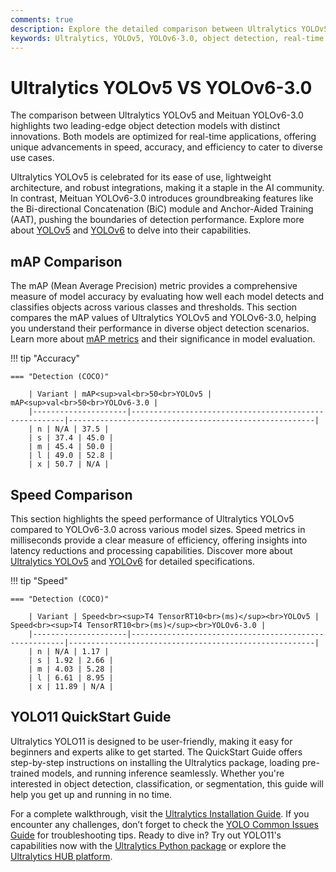 ```yaml
---
comments: true
description: Explore the detailed comparison between Ultralytics YOLOv5 and YOLOv6-3.0, highlighting their advancements in object detection, real-time AI performance, and edge AI applications. Discover the strengths of each model in computer vision tasks and their suitability for diverse use cases.
keywords: Ultralytics, YOLOv5, YOLOv6-3.0, object detection, real-time AI, edge AI, computer vision, model comparison
---
```


# Ultralytics YOLOv5 VS YOLOv6-3.0

The comparison between Ultralytics YOLOv5 and Meituan YOLOv6-3.0 highlights two leading-edge object detection models with distinct innovations. Both models are optimized for real-time applications, offering unique advancements in speed, accuracy, and efficiency to cater to diverse use cases.

Ultralytics YOLOv5 is celebrated for its ease of use, lightweight architecture, and robust integrations, making it a staple in the AI community. In contrast, Meituan YOLOv6-3.0 introduces groundbreaking features like the Bi-directional Concatenation (BiC) module and Anchor-Aided Training (AAT), pushing the boundaries of detection performance. Explore more about [YOLOv5](https://github.com/ultralytics/yolov5) and [YOLOv6](https://github.com/meituan/YOLOv6) to delve into their capabilities.

## mAP Comparison

The mAP (Mean Average Precision) metric provides a comprehensive measure of model accuracy by evaluating how well each model detects and classifies objects across various classes and thresholds. This section compares the mAP values of Ultralytics YOLOv5 and YOLOv6-3.0, helping you understand their performance in diverse object detection scenarios. Learn more about [mAP metrics](https://www.ultralytics.com/glossary/mean-average-precision-map) and their significance in model evaluation.

!!! tip "Accuracy"

    === "Detection (COCO)"

    	| Variant | mAP<sup>val<br>50<br>YOLOv5 | mAP<sup>val<br>50<br>YOLOv6-3.0 |
    	|---------------------|-------------------------------------------------------|-------------------------------------------------------|
    	| n | N/A | 37.5 |
    	| s | 37.4 | 45.0 |
    	| m | 45.4 | 50.0 |
    	| l | 49.0 | 52.8 |
    	| x | 50.7 | N/A |

## Speed Comparison

This section highlights the speed performance of Ultralytics YOLOv5 compared to YOLOv6-3.0 across various model sizes. Speed metrics in milliseconds provide a clear measure of efficiency, offering insights into latency reductions and processing capabilities. Discover more about [Ultralytics YOLOv5](https://docs.ultralytics.com/models/yolov5/) and [YOLOv6](https://docs.ultralytics.com/models/yolov6/) for detailed specifications.

!!! tip "Speed"

    === "Detection (COCO)"

    	| Variant | Speed<br><sup>T4 TensorRT10<br>(ms)</sup><br>YOLOv5 | Speed<br><sup>T4 TensorRT10<br>(ms)</sup><br>YOLOv6-3.0 |
    	|---------------------|-------------------------------------------------------|-------------------------------------------------------|
    	| n | N/A | 1.17 |
    	| s | 1.92 | 2.66 |
    	| m | 4.03 | 5.28 |
    	| l | 6.61 | 8.95 |
    	| x | 11.89 | N/A |

## YOLO11 QuickStart Guide

Ultralytics YOLO11 is designed to be user-friendly, making it easy for beginners and experts alike to get started. The QuickStart Guide offers step-by-step instructions on installing the Ultralytics package, loading pre-trained models, and running inference seamlessly. Whether you're interested in object detection, classification, or segmentation, this guide will help you get up and running in no time.

For a complete walkthrough, visit the [Ultralytics Installation Guide](https://docs.ultralytics.com/quickstart/). If you encounter any challenges, don’t forget to check the [YOLO Common Issues Guide](https://docs.ultralytics.com/guides/yolo-common-issues/) for troubleshooting tips. Ready to dive in? Try out YOLO11's capabilities now with the [Ultralytics Python package](https://pypi.org/project/ultralytics/) or explore the [Ultralytics HUB platform](https://www.ultralytics.com/hub).
